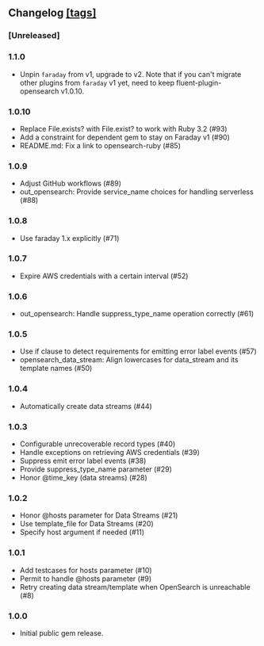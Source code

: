## Changelog [[tags]](https://github.com/fluent/fluent-plugin-opensearch/tags)

### [Unreleased]

### 1.1.0
 - Unpin `faraday` from v1, upgrade to v2.
   Note that if you can't migrate other plugins from `faraday` v1 yet, need to keep
   fluent-plugin-opensearch v1.0.10.

### 1.0.10
 - Replace File.exists? with File.exist? to work with Ruby 3.2 (#93)
 - Add a constraint for dependent gem to stay on Faraday v1 (#90)
 - README.md: Fix a link to opensearch-ruby (#85)

### 1.0.9
 - Adjust GitHub workflows (#89)
 - out\_opensearch: Provide service_name choices for handling serverless (#88)

### 1.0.8
 - Use faraday 1.x explicitly (#71)

### 1.0.7
 - Expire AWS credentials with a certain interval (#52)

### 1.0.6
 - out\_opensearch: Handle suppress\_type\_name operation correctly (#61)

### 1.0.5
 -  Use if clause to detect requirements for emitting error label events (#57)
 - opensearch_data_stream: Align lowercases for data_stream and its template names (#50)

### 1.0.4
 - Automatically create data streams (#44)

### 1.0.3
 - Configurable unrecoverable record types (#40)
 - Handle exceptions on retrieving AWS credentials (#39)
 - Suppress emit error label events (#38)
 - Provide suppress_type_name parameter (#29)
 - Honor @time_key (data streams) (#28)

### 1.0.2
 - Honor @hosts parameter for Data Streams (#21)
 - Use template_file for Data Streams (#20)
 - Specify host argument if needed (#11)

### 1.0.1
 -  Add testcases for hosts parameter (#10)
 - Permit to handle @hosts parameter (#9)
 - Retry creating data stream/template when OpenSearch is unreachable (#8)

### 1.0.0
 - Initial public gem release.
